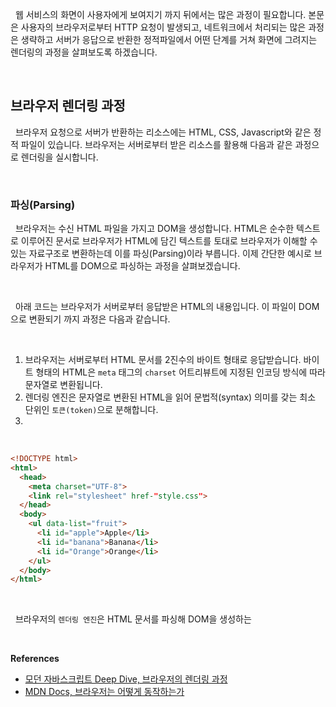 
&nbsp;&nbsp;웹 서비스의 화면이 사용자에게 보여지기 까지 뒤에서는 많은 과정이 필요합니다. 본문은 사용자의 브라우저로부터 HTTP 요청이 발생되고, 네트워크에서 처리되는 많은 과정은 생략하고 서버가 응답으로 반환한 정적파일에서 어떤 단계를 거쳐 화면에 그려지는 렌더링의 과정을 살펴보도록 하겠습니다.

<br>

## 브라우저 렌더링 과정

&nbsp;&nbsp;브라우저 요청으로 서버가 반환하는 리소스에는 HTML, CSS, Javascript와 같은 정적 파일이 있습니다. 브라우저는 서버로부터 받은 리소스를 활용해 다음과 같은 과정으로 렌더링을 실시합니다.

<br>

### 파싱(Parsing)

&nbsp;&nbsp;브라우저는 수신 HTML 파일을 가지고 DOM을 생성합니다. HTML은 순수한 텍스트로 이루어진 문서로 브라우저가 HTML에 담긴 텍스트를 토대로 브라우저가 이해할 수 있는 자료구조로 변환하는데 이를 파싱(Parsing)이라 부릅니다. 이제 간단한 예시로 브라우저가 HTML를 DOM으로 파싱하는 과정을 살펴보겠습니다.

<br>

&nbsp;&nbsp;아래 코드는 브라우저가 서버로부터 응답받은 HTML의 내용입니다. 이 파일이 DOM으로 변환되기 까지 과정은 다음과 같습니다.

<br>

1. 브라우저는 서버로부터  HTML 문서를 2진수의 바이트 형태로 응답받습니다. 바이트 형태의 HTML은 `meta` 태그의 `charset` 어트리뷰트에 지정된 인코딩 방식에 따라 문자열로 변환됩니다.
2. 렌더링 엔진은 문자열로 변환된 HTML을 읽어 문법적(syntax) 의미를 갖는 최소 단위인 `토큰(token)`으로 분해합니다.
3. 

<br>

```html
<!DOCTYPE html>
<html>
  <head>
    <meta charset="UTF-8">
    <link rel="stylesheet" href-"style.css">
  </head>
  <body>
    <ul data-list="fruit">
      <li id="apple">Apple</li>
      <li id="banana">Banana</li>
      <li id="Orange">Orange</li>
    </ul>
  </body>
</html>
```

<br>

&nbsp;&nbsp;브라우저의 `렌더링 엔진`은 HTML 문서를 파싱해 DOM을 생성하는 


<br>

**References**
- [모던 자바스크립트 Deep Dive, 브라우저의 렌더링 과정](https://m.yes24.com/Goods/Detail/92742567)
- [MDN Docs, 브라우저는 어떻게 동작하는가](https://developer.mozilla.org/ko/docs/Web/Performance/How_browsers_work)
